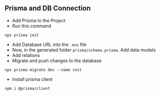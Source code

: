 ## Prisma and DB Connection
- Add Prisma to the Project
- Run this command 
```
npx prisma init
```
- Add Database URL into the `.env` file
- Now, in the generated folder `prisma/schema.prisma`. Add data models 
- Add relations
- Migrate and push changes to the database
```
npx prisma migrate dev --name init
```
- Install prisma client
```
npm i @prisma/client
```